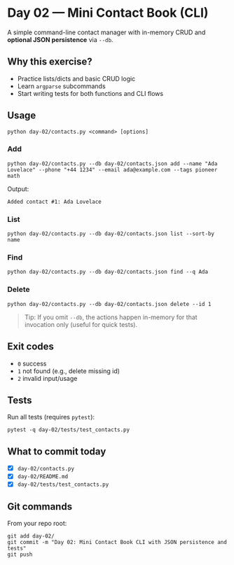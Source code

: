 
# Day 02 — Mini Contact Book (CLI)

A simple command-line contact manager with in-memory CRUD and **optional JSON persistence** via `--db`.

## Why this exercise?
- Practice lists/dicts and basic CRUD logic
- Learn `argparse` subcommands
- Start writing tests for both functions and CLI flows

## Usage
```
python day-02/contacts.py <command> [options]
```

### Add
```
python day-02/contacts.py --db day-02/contacts.json add --name "Ada Lovelace" --phone "+44 1234" --email ada@example.com --tags pioneer math
```
Output:
```
Added contact #1: Ada Lovelace
```

### List
```
python day-02/contacts.py --db day-02/contacts.json list --sort-by name
```

### Find
```
python day-02/contacts.py --db day-02/contacts.json find --q Ada
```

### Delete
```
python day-02/contacts.py --db day-02/contacts.json delete --id 1
```

> Tip: If you omit `--db`, the actions happen in-memory for that invocation only (useful for quick tests).

## Exit codes
- `0` success
- `1` not found (e.g., delete missing id)
- `2` invalid input/usage

## Tests
Run all tests (requires `pytest`):
```
pytest -q day-02/tests/test_contacts.py
```

## What to commit today
- [x] `day-02/contacts.py`
- [x] `day-02/README.md`
- [x] `day-02/tests/test_contacts.py`

## Git commands
From your repo root:
```
git add day-02/
git commit -m "Day 02: Mini Contact Book CLI with JSON persistence and tests"
git push
```
